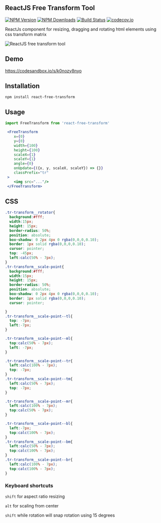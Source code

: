 ## ReactJS Free Transform Tool 


[![NPM Version](https://img.shields.io/npm/v/react-free-transform.svg?style=flat)](https://www.npmjs.com/package/react-free-transform)   [![NPM Downloads](https://img.shields.io/npm/dm/react-free-transform.svg?style=flat)](https://www.npmjs.com/package/react-free-transform)   [![Build Status](https://img.shields.io/travis/skmail/react-free-transform/master.svg?style=flat)](https://travis-ci.org/skmail/react-free-transform)   [![codecov.io](https://codecov.io/gh/skmail/react-free-transform/branch/master/graph/badge.svg)](https://codecov.io/gh/skmail/react-free-transform) 


ReactJs component for resizing, dragging and rotating html elements using css transform matrix 

![ReactJS free transform tool](https://raw.githubusercontent.com/skmail/react-free-transform/master/image.png)


## Demo
https://codesandbox.io/s/k0nozy8nyo

## Installation 
`npm install react-free-transform`


## Usage

```js
import FreeTransform from 'react-free-transform'
```

```jsx 
 <FreeTransform    
    x={0}
    y={0}
    width={100}
    height={100}
    scaleX={1}
    scaleY={1}
    angle={0}
    onUpdate={({x, y, scaleX, scaleY}) => {}}
    classPrefix="tr"
 >
    <img src="..."/>
 </FreeTransform>
```


## CSS

```css
.tr-transform__rotator{
  background:#fff;
  width:15px;
  height: 15px;
  border-radius: 50%;
  position: absolute;
  box-shadow: 0 2px 4px 0 rgba(0,0,0,0.10);
  border: 1px solid rgba(0,0,0,0.10);
  cursor: pointer;
  top: -45px;
  left:calc(50% - 7px);
}
.tr-transform__scale-point{
  background:#fff;
  width:15px;
  height: 15px;
  border-radius: 50%;
  position: absolute;
  box-shadow: 0 2px 4px 0 rgba(0,0,0,0.10);
  border: 1px solid rgba(0,0,0,0.10);
  cursor: pointer;

}
.tr-transform__scale-point--tl{
  top: -7px;
  left:-7px;
}

.tr-transform__scale-point--ml{
  top:calc(50% - 7px);
  left: -7px;
}

.tr-transform__scale-point--tr{
  left:calc(100% - 7px);
  top: -7px;
}
.tr-transform__scale-point--tm{
  left:calc(50% - 7px);
  top: -7px;
}

.tr-transform__scale-point--mr{
  left:calc(100% - 7px);
  top:calc(50% - 7px);
}

.tr-transform__scale-point--bl{
  left:-7px;
  top:calc(100% - 7px);
}
.tr-transform__scale-point--bm{
  left:calc(50% - 7px);
  top:calc(100% - 7px);
}
.tr-transform__scale-point--br{
  left:calc(100% - 7px);
  top:calc(100% - 7px);
}
```


### Keyboard shortcuts

`shift` for aspect ratio resizing
 
`alt` for scaling from center 

`shift` while rotation will snap rotation using 15 degrees 

